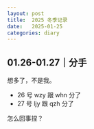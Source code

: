 ```yaml
---
layout: post
title:  2025 冬季记录
date:   2025-01-25
categories: diary
---
```


## 01.26-01.27｜分手

想多了，不是我。

*   26 号 wzy 跟 whn 分了
*   27 号 ljy 跟 qzh 分了

怎么回事捏？
